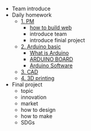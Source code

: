 <!-- 侧边栏 docs/_sidebar.md -->
- Team introduce
- Daily homework
  - [1. PM]()
    - [how to build web](https://www.nexmaker.com/doc/1projectmanage/webmethod.html)
    - introduce team
    - introduce finial project
  - [2. Arduino basic](https://www.arduino.cc/)
    - [ What is Arduino ](https://www.arduino.cc/en/Guide/Introduction/)
    - [ ARDUINO BOARD]()
    - [ Arduino Software]()
  - [3. CAD]()
  - [4. 3D printing]()
- Final project
  - topic
  - innovation
  - market
  - how to design 
  - how to make
  - SDGs